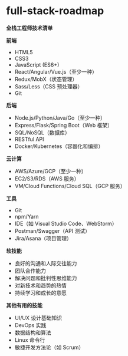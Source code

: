 # full-stack-roadmap


**全栈工程师技术清单**

**前端**

* HTML5
* CSS3
* JavaScript (ES6+)
* React/Angular/Vue.js（至少一种）
* Redux/MobX（状态管理）
* Sass/Less（CSS 预处理器）
* Git

**后端**

* Node.js/Python/Java/Go（至少一种）
* Express/Flask/Spring Boot（Web 框架）
* SQL/NoSQL（数据库）
* RESTful API
* Docker/Kubernetes（容器化和编排）

**云计算**

* AWS/Azure/GCP（至少一种）
* EC2/S3/RDS（AWS 服务）
* VM/Cloud Functions/Cloud SQL（GCP 服务）

**工具**

* Git
* npm/Yarn
* IDE（如 Visual Studio Code、WebStorm）
* Postman/Swagger（API 测试）
* Jira/Asana（项目管理）

**软技能**

* 良好的沟通和人际交往能力
* 团队合作能力
* 解决问题和批判性思维能力
* 对新技术和趋势的热情
* 持续学习和成长的意愿

**其他有用的技能**

* UI/UX 设计基础知识
* DevOps 实践
* 数据结构和算法
* Linux 命令行
* 敏捷开发方法论（如 Scrum）
